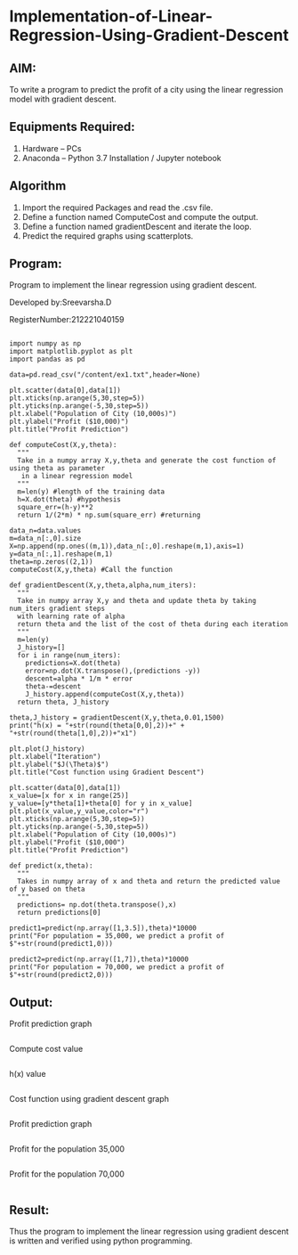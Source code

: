 # Implementation-of-Linear-Regression-Using-Gradient-Descent

## AIM:
To write a program to predict the profit of a city using the linear regression model with gradient descent.

## Equipments Required:
1. Hardware – PCs
2. Anaconda – Python 3.7 Installation / Jupyter notebook

## Algorithm
1. Import the required Packages and read the .csv file.
2. Define a function named ComputeCost and compute the output.
3. Define a function named gradientDescent and iterate the loop.
4. Predict the required graphs using scatterplots.

## Program:
Program to implement the linear regression using gradient descent.

Developed by:Sreevarsha.D

RegisterNumber:212221040159
```

import numpy as np
import matplotlib.pyplot as plt
import pandas as pd

data=pd.read_csv("/content/ex1.txt",header=None)

plt.scatter(data[0],data[1])
plt.xticks(np.arange(5,30,step=5))
plt.yticks(np.arange(-5,30,step=5))
plt.xlabel("Population of City (10,000s)")
plt.ylabel("Profit ($10,000)")
plt.title("Profit Prediction")

def computeCost(X,y,theta):
  """
  Take in a numpy array X,y,theta and generate the cost function of using theta as parameter
   in a linear regression model
  """
  m=len(y) #length of the training data
  h=X.dot(theta) #hypothesis
  square_err=(h-y)**2
  return 1/(2*m) * np.sum(square_err) #returning 
  
data_n=data.values
m=data_n[:,0].size
X=np.append(np.ones((m,1)),data_n[:,0].reshape(m,1),axis=1)
y=data_n[:,1].reshape(m,1)
theta=np.zeros((2,1))
computeCost(X,y,theta) #Call the function

def gradientDescent(X,y,theta,alpha,num_iters):
  """
  Take in numpy array X,y and theta and update theta by taking num_iters gradient steps 
  with learning rate of alpha
  return theta and the list of the cost of theta during each iteration
  """
  m=len(y)
  J_history=[]
  for i in range(num_iters):
    predictions=X.dot(theta)
    error=np.dot(X.transpose(),(predictions -y))
    descent=alpha * 1/m * error
    theta-=descent
    J_history.append(computeCost(X,y,theta))
  return theta, J_history
  
theta,J_history = gradientDescent(X,y,theta,0.01,1500)
print("h(x) = "+str(round(theta[0,0],2))+" + "+str(round(theta[1,0],2))+"x1")

plt.plot(J_history)
plt.xlabel("Iteration")
plt.ylabel("$J(\Theta)$")
plt.title("Cost function using Gradient Descent")

plt.scatter(data[0],data[1])
x_value=[x for x in range(25)]
y_value=[y*theta[1]+theta[0] for y in x_value]
plt.plot(x_value,y_value,color="r")
plt.xticks(np.arange(5,30,step=5))
plt.yticks(np.arange(-5,30,step=5))
plt.xlabel("Population of City (10,000s)")
plt.ylabel("Profit ($10,000")
plt.title("Profit Prediction")

def predict(x,theta):
  """
  Takes in numpy array of x and theta and return the predicted value of y based on theta
  """
  predictions= np.dot(theta.transpose(),x)
  return predictions[0]
  
predict1=predict(np.array([1,3.5]),theta)*10000
print("For population = 35,000, we predict a profit of $"+str(round(predict1,0)))

predict2=predict(np.array([1,7]),theta)*10000
print("For population = 70,000, we predict a profit of $"+str(round(predict2,0)))
```

## Output:

Profit prediction graph

![]()

Compute cost value

![]()

h(x) value

![]()

Cost function using gradient descent graph

![]()

Profit prediction graph

![]()

Profit for the population 35,000

![]()

Profit for the population 70,000

![]()




## Result:
Thus the program to implement the linear regression using gradient descent is written and verified using python programming.
